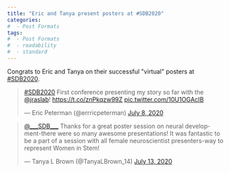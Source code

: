 ```yaml
---
title: "Eric and Tanya present posters at #SDB2020"
categories:
#  - Post Formats
tags:
#  - Post Formats
#  - readability
#  - standard
---
```

Congrats to Eric and Tanya on their successful "virtual" posters at [#SDB2020](https://www.sdbonline.org/2020mtg).

<blockquote class="twitter-tweet"><p lang="en" dir="ltr"><a href="https://twitter.com/hashtag/SDB2020?src=hash&amp;ref_src=twsrc%5Etfw">#SDB2020</a> First conference presenting my story so far with the <a href="https://twitter.com/jraslab?ref_src=twsrc%5Etfw">@jraslab</a>! <a href="https://t.co/znPkqzw99Z">https://t.co/znPkqzw99Z</a> <a href="https://t.co/10U1OGAcIB">pic.twitter.com/10U1OGAcIB</a></p>&mdash; Eric Peterman (@errricpeterman) <a href="https://twitter.com/errricpeterman/status/1280975987279200257?ref_src=twsrc%5Etfw">July 8, 2020</a></blockquote> <script async src="https://platform.twitter.com/widgets.js" charset="utf-8"></script>

<blockquote class="twitter-tweet"><p lang="en" dir="ltr"><a href="https://twitter.com/___SDB___?ref_src=twsrc%5Etfw">@___SDB___</a> Thanks for a great poster session on neural development-there were so many awesome presentations! It was fantastic to be a part of a session with all female neuroscientist presenters-way to represent Women in Stem!</p>&mdash; Tanya L Brown (@TanyaLBrown_14) <a href="https://twitter.com/TanyaLBrown_14/status/1282747192013275137?ref_src=twsrc%5Etfw">July 13, 2020</a></blockquote> <script async src="https://platform.twitter.com/widgets.js" charset="utf-8"></script>